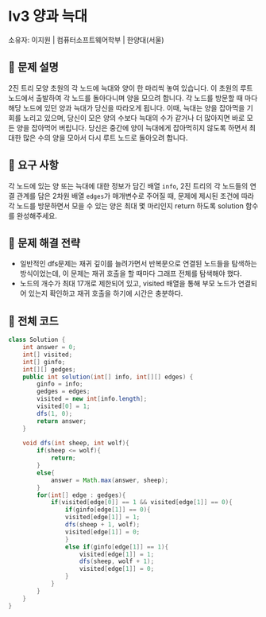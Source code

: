 # lv3 양과 늑대

소유자: 이지원 | 컴퓨터소프트웨어학부 | 한양대(서울) ­

## 📘 문제 설명

2진 트리 모양 초원의 각 노드에 늑대와 양이 한 마리씩 놓여 있습니다. 이 초원의 루트 노드에서 출발하여 각 노드를 돌아다니며 양을 모으려 합니다. 각 노드를 방문할 때 마다 해당 노드에 있던 양과 늑대가 당신을 따라오게 됩니다. 이때, 늑대는 양을 잡아먹을 기회를 노리고 있으며, 당신이 모은 양의 수보다 늑대의 수가 같거나 더 많아지면 바로 모든 양을 잡아먹어 버립니다. 당신은 중간에 양이 늑대에게 잡아먹히지 않도록 하면서 최대한 많은 수의 양을 모아서 다시 루트 노드로 돌아오려 합니다.

## 📘 요구 사항

각 노드에 있는 양 또는 늑대에 대한 정보가 담긴 배열 `info`, 2진 트리의 각 노드들의 연결 관계를 담은 2차원 배열 `edges`가 매개변수로 주어질 때, 문제에 제시된 조건에 따라 각 노드를 방문하면서 모을 수 있는 양은 최대 몇 마리인지 return 하도록 solution 함수를 완성해주세요.

## 📖 문제 해결 전략

- 일반적인 dfs문제는 재귀 깊이를 늘려가면서 반복문으로 연결된 노드들을 탐색하는 방식이었는데, 이 문제는 재귀 호출을 할 때마다 그래프 전체를 탐색해야 했다.
- 노드의 개수가 최대 17개로 제한되어 있고, visited 배열을 통해 부모 노드가 연결되어 있는지 확인하고 재귀 호출을 하기에 시간은 충분하다.

## 📖 전체 코드

```java
class Solution {
    int answer = 0;
    int[] visited;
    int[] ginfo;
    int[][] gedges;
    public int solution(int[] info, int[][] edges) {
        ginfo = info;
        gedges = edges;
        visited = new int[info.length];
        visited[0] = 1;
        dfs(1, 0);
        return answer;
    }
    
    void dfs(int sheep, int wolf){
        if(sheep <= wolf){
            return;
        }
        else{
            answer = Math.max(answer, sheep);
        }
        for(int[] edge : gedges){
            if(visited[edge[0]] == 1 && visited[edge[1]] == 0){
                if(ginfo[edge[1]] == 0){
                visited[edge[1]] = 1;
                dfs(sheep + 1, wolf);
                visited[edge[1]] = 0;
                }
                else if(ginfo[edge[1]] == 1){
                    visited[edge[1]] = 1;
                    dfs(sheep, wolf + 1);
                    visited[edge[1]] = 0;
                }    
            }
        }
    }
}
```